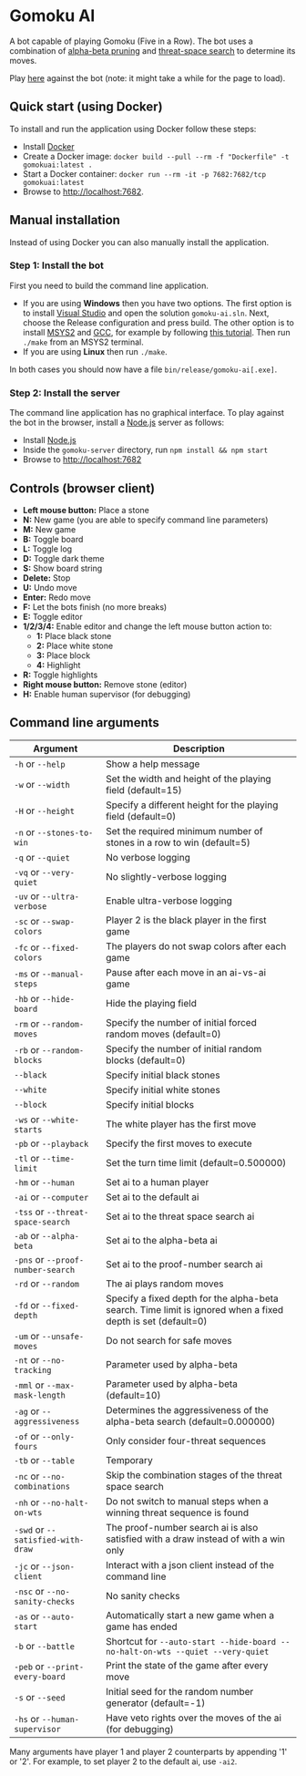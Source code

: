 # Gomoku AI
A bot capable of playing Gomoku (Five in a Row). The bot uses a combination of [alpha-beta pruning](https://en.wikipedia.org/wiki/Alpha%E2%80%93beta_pruning) and [threat-space search](https://www.mimuw.edu.pl/~awojna/SID/referaty/Go-Moku.pdf) to determine its moves.

Play [here](http://gomoku-ai.azurewebsites.net) against the bot (note: it might take a while for the page to load).

## Quick start (using Docker)
To install and run the application using Docker follow these steps:
- Install [Docker](https://www.docker.com/products/docker-desktop)
- Create a Docker image: `docker build --pull --rm -f "Dockerfile" -t gomokuai:latest .`
- Start a Docker container: `docker run --rm -it -p 7682:7682/tcp gomokuai:latest`
- Browse to [http://localhost:7682](http://localhost:7682).

## Manual installation
Instead of using Docker you can also manually install the application.

### Step 1: Install the bot
First you need to build the command line application.

- If you are using **Windows** then you have two options. The first option is to install [Visual Studio](https://visualstudio.microsoft.com/vs/community/) and open the solution `gomoku-ai.sln`. Next, choose the Release configuration and press build. The other option is to install [MSYS2](https://www.msys2.org/) and [GCC](https://gcc.gnu.org/), for example by following [this tutorial](https://github.com/orlp/dev-on-windows/wiki/Installing-GCC--&-MSYS2). Then run `./make` from an MSYS2 terminal.
- If you are using **Linux** then run `./make`.

In both cases you should now have a file `bin/release/gomoku-ai[.exe]`.

### Step 2: Install the server
The command line application has no graphical interface. To play against the bot in the browser, install a [Node.js](https://nodejs.org/) server as follows:
- Install [Node.js](https://nodejs.org/)
- Inside the `gomoku-server` directory, run `npm install && npm start`
- Browse to [http://localhost:7682](http://localhost:7682)

## Controls (browser client)
- **Left mouse button:** Place a stone
- **N:** New game (you are able to specify command line parameters)
- **M:** New game
- **B:** Toggle board
- **L:** Toggle log
- **D:** Toggle dark theme
- **S:** Show board string
- **Delete:** Stop
- **U:** Undo move
- **Enter:** Redo move
- **F:** Let the bots finish (no more breaks)
- **E:** Toggle editor
- **1/2/3/4:** Enable editor and change the left mouse button action to:
  - **1:** Place black stone
  - **2:** Place white stone
  - **3:** Place block
  - **4:** Highlight
- **R:** Toggle highlights
- **Right mouse button:** Remove stone (editor)
- **H:** Enable human supervisor (for debugging)

## Command line arguments
| Argument | Description |
| --- | --- |
| `-h` or `--help` | Show a help message |
| `-w` or `--width` | Set the width and height of the playing field (default=15) |
| `-H` or `--height` | Specify a different height for the playing field (default=0) |
| `-n` or `--stones-to-win` | Set the required minimum number of stones in a row to win (default=5) |
| `-q` or `--quiet` | No verbose logging |
| `-vq` or `--very-quiet` | No slightly-verbose logging |
| `-uv` or `--ultra-verbose` | Enable ultra-verbose logging |
| `-sc` or `--swap-colors` | Player 2 is the black player in the first game |
| `-fc` or `--fixed-colors` | The players do not swap colors after each game |
| `-ms` or `--manual-steps` | Pause after each move in an ai-vs-ai game |
| `-hb` or `--hide-board` | Hide the playing field |
| `-rm` or `--random-moves` | Specify the number of initial forced random moves (default=0) |
| `-rb` or `--random-blocks` | Specify the number of initial random blocks (default=0) |
| `--black` | Specify initial black stones |
| `--white` | Specify initial white stones |
| `--block` | Specify initial blocks |
| `-ws` or `--white-starts` | The white player has the first move |
| `-pb` or `--playback` | Specify the first moves to execute |
| `-tl` or `--time-limit` | Set the turn time limit (default=0.500000) |
| `-hm` or `--human` | Set ai to a human player |
| `-ai` or `--computer` | Set ai to the default ai |
| `-tss` or `--threat-space-search` | Set ai to the threat space search ai |
| `-ab` or `--alpha-beta` | Set ai to the alpha-beta ai |
| `-pns` or `--proof-number-search` | Set ai to the proof-number search ai |
| `-rd` or `--random` | The ai plays random moves |
| `-fd` or `--fixed-depth` | Specify a fixed depth for the alpha-beta search. Time limit is ignored when a fixed depth is set (default=0) |
| `-um` or `--unsafe-moves` | Do not search for safe moves |
| `-nt` or `--no-tracking` | Parameter used by alpha-beta |
| `-mml` or `--max-mask-length` | Parameter used by alpha-beta (default=10) |
| `-ag` or `--aggressiveness` | Determines the aggressiveness of the alpha-beta search (default=0.000000) |
| `-of` or `--only-fours` | Only consider four-threat sequences |
| `-tb` or `--table` | Temporary |
| `-nc` or `--no-combinations` | Skip the combination stages of the threat space search |
| `-nh` or `--no-halt-on-wts` | Do not switch to manual steps when a winning threat sequence is found |
| `-swd` or `--satisfied-with-draw` | The proof-number search ai is also satisfied with a draw instead of with a win only |
| `-jc` or `--json-client` | Interact with a json client instead of the command line |
| `-nsc` or `--no-sanity-checks` | No sanity checks |
| `-as` or `--auto-start` | Automatically start a new game when a game has ended |
| `-b` or `--battle` | Shortcut for `--auto-start --hide-board --no-halt-on-wts --quiet --very-quiet` |
| `-peb` or `--print-every-board` | Print the state of the game after every move |
| `-s` or `--seed` | Initial seed for the random number generator (default=-1) |
| `-hs` or `--human-supervisor` | Have veto rights over the moves of the ai (for debugging) |

Many arguments have player 1 and player 2 counterparts by appending '1' or '2'. For example, to set player 2 to the default ai, use `-ai2`.